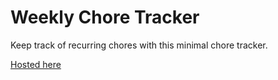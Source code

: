 # Weekly Chore Tracker

Keep track of recurring chores with this minimal chore tracker.

[Hosted here](https://alexsci.com/chore-wheel/)


